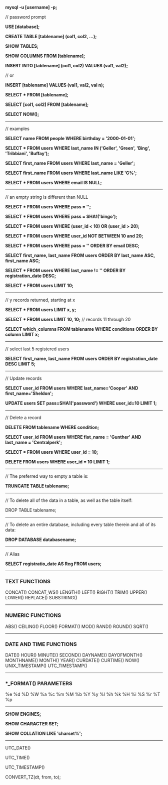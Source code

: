 **mysql -u [username] -p;**

// password prompt

**USE [database];**

**CREATE TABLE [tablename] (col1, col2, ...);**

**SHOW TABLES;**

**SHOW COLUMNS FROM [tablename];**

**INSERT INTO [tablename] (col1, col2) VALUES (val1, val2);**

// or

**INSERT [tablename] VALUES (val1, val2, val n);**

**SELECT * FROM [tablename];**

**SELECT [col1, col2] FROM [tablename];**

**SELECT NOW();**

---

// examples

**SELECT name FROM people WHERE birthday = '2000-01-01';**

**SELECT * FROM users WHERE last_name IN ('Geller', 'Green', 'Bing', 'Tribbiani', 'Buffay');**

**SELECT first_name FROM users WHERE last_name = 'Geller';**

**SELECT first_name FROM users WHERE last_name LIKE 'G%';**

**SELECT * FROM users WHERE email IS NULL;**

---

// an empty string is different than NULL

**SELECT * FROM users WHERE pass = '';**

**SELECT * FROM users WHERE pass = SHA1('bingo');**

**SELECT * FROM users WHERE (user_id < 10) OR (user_id > 20);**

**SELECT * FROM users WHERE user_id NOT BETWEEN 10 and 20;**

**SELECT * FROM users WHERE pass = '' ORDER BY email DESC;**

**SELECT first_name, last_name FROM users ORDER BY last_name ASC, first_name ASC;**

**SELECT * FROM users WHERE last_name != '' ORDER BY registration_date DESC;**

**SELECT * FROM users LIMIT 10;**

---

// y records returned, starting at x

**SELECT * FROM users LIMIT x, y;**

**SELECT * FROM users LIMIT 10, 10;** // records 11 through 20

**SELECT which_columns FROM tablename WHERE conditions ORDER BY column LIMIT x;**

---

// select last 5 registered users

**SELECT first_name, last_name FROM users ORDER BY registration_date DESC LIMIT 5;**

---

// Update records

**SELECT user_id FROM users WHERE last_name='Cooper' AND first_name='Sheldon';**

**UPDATE users SET pass=SHA1('password') WHERE user_id=10 LIMIT 1;**

---

// Delete a record

**DELETE FROM tablename WHERE condition;**

**SELECT user_id FROM users WHERE fist_name = 'Gunther' AND last_name = 'Centralperk';**

**SELECT * FROM users WHERE user_id = 10;**

**DELETE FROM users WHERE user_id = 10 LIMIT 1;**

---

// The preferred way to empty a table is:

**TRUNCATE TABLE tablename;**

---

// To delete all of the data in a table, as well as the table itself:

DROP TABLE tablename;

---

// To delete an entire database, including every table therein and all of its data:

**DROP DATABASE databasename;**

---

// Alias

**SELECT registratio_date AS Reg FROM users;**

---

### TEXT FUNCTIONS

CONCAT()
CONCAT_WS()
LENGTH()
LEFT()
RIGHT()
TRIM()
UPPER()
LOWER()
REPLACE()
SUBSTRING()

---

### NUMERIC FUNCTIONS

ABS()
CEILING()
FLOOR()
FORMAT()
MOD()
RAND()
ROUND()
SQRT()

---

### DATE AND TIME FUNCTIONS

DATE()
HOUR()
MINUTE()
SECOND()
DAYNAME()
DAYOFMONTH()
MONTHNAME()
MONTH()
YEAR()
CURDATE()
CURTIME()
NOW()
UNIX_TIMESTAMP()
UTC_TIMESTAMP()

---

### \*\_FORMAT() PARAMETERS

%e
%d
%D
%W
%a
%c
%m
%M
%b
%Y
%y
%l
%h
%k
%H
%i
%S
%r
%T
%p

---

**SHOW ENGINES;**

**SHOW CHARACTER SET;**

**SHOW COLLATION LIKE 'charset%';**

---

UTC_DATE()

UTC_TIME()

UTC_TIMESTAMP()

CONVERT_TZ(dt, from, to);
